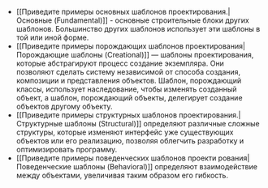 - [[Приведите примеры основных шаблонов проектирования.|Основные (Fundamental)]] - основные строительные блоки других шаблонов. Большинство других шаблонов использует эти шаблоны в той или иной форме.
- [[Приведите примеры порождающих шаблонов проектирования|Порождающие шаблоны (Creational)]] — шаблоны проектирования, которые абстрагируют процесс создание экземпляра. Они позволяют сделать систему независимой от способа создания, композиции и представления объектов. Шаблон, порождающий классы, использует наследование, чтобы изменять созданный объект, а шаблон, порождающий объекты, делегирует создание объектов другому объекту.
- [[Приведите примеры структурных шаблонов проектирования.|Структурные шаблоны (Structural)]] определяют различные сложные структуры, которые изменяют интерфейс уже существующих объектов или его реализацию, позволяя облегчить разработку и оптимизировать программу.
- [[Приведите примеры поведенческих шаблонов проекти рования|Поведенческие шаблоны (Behavioral)]] определяют взаимодействие между объектами, увеличивая таким образом его гибкость.